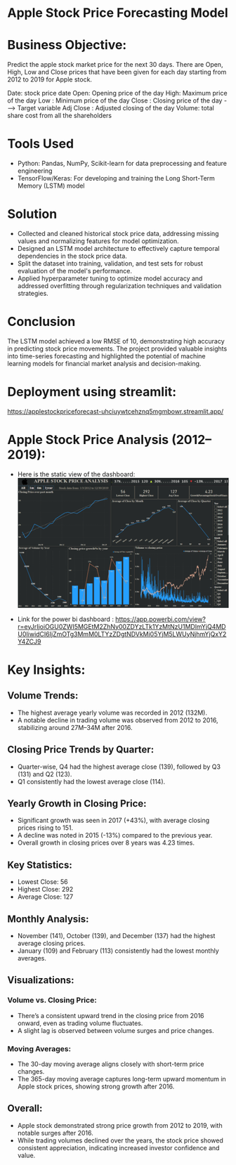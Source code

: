 # Apple Stock Price Forecasting Model
# Business Objective:
Predict the apple stock market price for the next 30 days.
There are Open, High, Low and Close prices that have been given for each day starting from 2012 to 2019 for Apple stock.

Date: stock price date
Open: Opening price of the day
High: Maximum price of the day
Low : Minimum price of the day
Close : Closing price of the day  ---> Target variable
Adj Close : Adjusted closing of the day
Volume: total share cost from all the shareholders

# Tools Used
- Python: Pandas, NumPy, Scikit-learn for data preprocessing and feature engineering
- TensorFlow/Keras: For developing and training the Long Short-Term Memory (LSTM) model
# Solution 
- Collected and cleaned historical stock price data, addressing missing values and normalizing features for model optimization.
- Designed an LSTM model architecture to effectively capture temporal dependencies in the stock price data.
- Split the dataset into training, validation, and test sets for robust evaluation of the model's performance.
- Applied hyperparameter tuning to optimize model accuracy and addressed overfitting through regularization techniques and validation strategies.
# Conclusion
The LSTM model achieved a low RMSE of 10, demonstrating high accuracy in predicting stock price movements. The project provided valuable insights into time-series forecasting and highlighted the potential of machine learning models for financial market analysis and decision-making.
# Deployment using streamlit:
https://applestockpriceforecast-uhciuywtcehznq5mgmbowr.streamlit.app/


# Apple Stock Price Analysis (2012–2019):

- Here is the static view of the dashboard:
![dashboard](apple_stock_analysis.png)

- Link for the power bi dashboard : https://app.powerbi.com/view?r=eyJrIjoiOGU0ZWI5MGEtM2ZhNy00ZDYzLTk1YzMtNzU1MDlmYjQ4MDU0IiwidCI6IjZmOTg3MmM0LTYzZDgtNDVkMi05YjM5LWUyNjhmYjQxY2Y4ZCJ9

# Key Insights:

## Volume Trends:
- The highest average yearly volume was recorded in 2012 (132M).
- A notable decline in trading volume was observed from 2012 to 2016, stabilizing around 27M–34M after 2016.

## Closing Price Trends by Quarter:
- Quarter-wise, Q4 had the highest average close (139), followed by Q3 (131) and Q2 (123).
- Q1 consistently had the lowest average close (114).

## Yearly Growth in Closing Price:
- Significant growth was seen in 2017 (+43%), with average closing prices rising to 151.
- A decline was noted in 2015 (-13%) compared to the previous year.
- Overall growth in closing prices over 8 years was 4.23 times.

## Key Statistics:
- Lowest Close: 56
- Highest Close: 292
- Average Close: 127

## Monthly Analysis:
- November (141), October (139), and December (137) had the highest average closing prices.
- January (109) and February (113) consistently had the lowest monthly averages.

## Visualizations:

### Volume vs. Closing Price:
- There’s a consistent upward trend in the closing price from 2016 onward, even as trading volume fluctuates.
- A slight lag is observed between volume surges and price changes.

### Moving Averages:
- The 30-day moving average aligns closely with short-term price changes.
- The 365-day moving average captures long-term upward momentum in Apple stock prices, showing strong growth after 2016.

## Overall:
- Apple stock demonstrated strong price growth from 2012 to 2019, with notable surges after 2016.
- While trading volumes declined over the years, the stock price showed consistent appreciation, indicating increased investor confidence and value.




